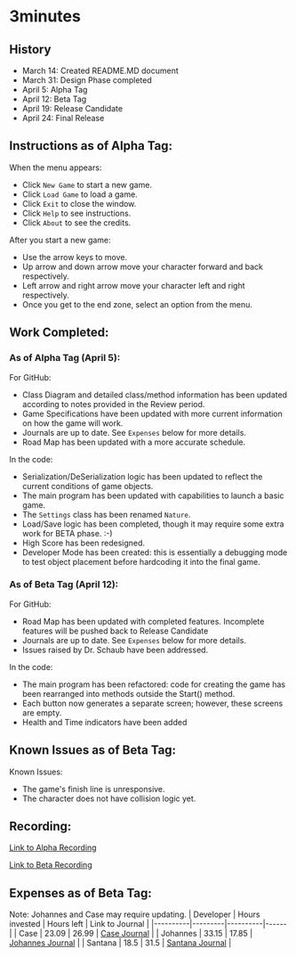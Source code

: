 # 3minutes

## History
* March 14: Created README.MD document
* March 31: Design Phase completed
* April 5: Alpha Tag
* April 12: Beta Tag
* April 19: Release Candidate
* April 24: Final Release

## Instructions as of Alpha Tag:
When the menu appears:
* Click `New Game` to start a new game.
* Click `Load Game` to load a game.
* Click `Exit` to close the window.
* Click `Help` to see instructions.
* Click `About` to see the credits.

After you start a new game:
* Use the arrow keys to move.
* Up arrow and down arrow move your character forward and back respectively.
* Left arrow and right arrow move your character left and right respectively.
* Once you get to the end zone, select an option from the menu. 

## Work Completed:

### As of Alpha Tag (April 5):
For GitHub:
* Class Diagram and detailed class/method information has been updated according to notes provided in the Review period.
* Game Specifications have been updated with more current information on how the game will work.
* Journals are up to date. See `Expenses` below for more details.
* Road Map has been updated with a more accurate schedule.

In the code: 
* Serialization/DeSerialization logic has been updated to reflect the current conditions of game objects.
* The main program has been updated with capabilities to launch a basic game.
* The `Settings` class has been renamed `Nature`.
* Load/Save logic has been completed, though it may require some extra work for BETA phase. :-)
* High Score has been redesigned.
* Developer Mode has been created: this is essentially a debugging mode to test object placement before hardcoding it into the final game.

### As of Beta Tag (April 12):
For GitHub:
* Road Map has been updated with completed features. Incomplete features will be pushed back to Release Candidate
* Journals are up to date. See `Expenses` below for more details.
* Issues raised by Dr. Schaub have been addressed.

In the code:
* The main program has been refactored: code for creating the game has been rearranged into methods outside the Start() method.
* Each button now generates a separate screen; however, these screens are empty.
* Health and Time indicators have been added

## Known Issues as of Beta Tag:
Known Issues:
* The game's finish line is unresponsive.
* The character does not have collision logic yet.

## Recording: 
[Link to Alpha Recording](https://youtu.be/JftPD0mm-N8)

[Link to Beta Recording](https://youtu.be/n0qHjYO-3Fk)

## Expenses as of Beta Tag:
Note: Johannes and Case may require updating.
| Developer | Hours invested | Hours left | Link to Journal | 
|----------|---------|----------|------|
| Case | 23.09 | 26.99 | [Case Journal](https://github.com/runnersQueue/3minutes/wiki/CaseJournal#case-journal) |
| Johannes | 33.15 | 17.85 | [Johannes Journal](https://github.com/runnersQueue/3minutes/wiki/Johannes-Journal) |
| Santana | 18.5 | 31.5 | [Santana Journal](https://github.com/runnersQueue/3minutes/wiki/Santana-Journal) |
